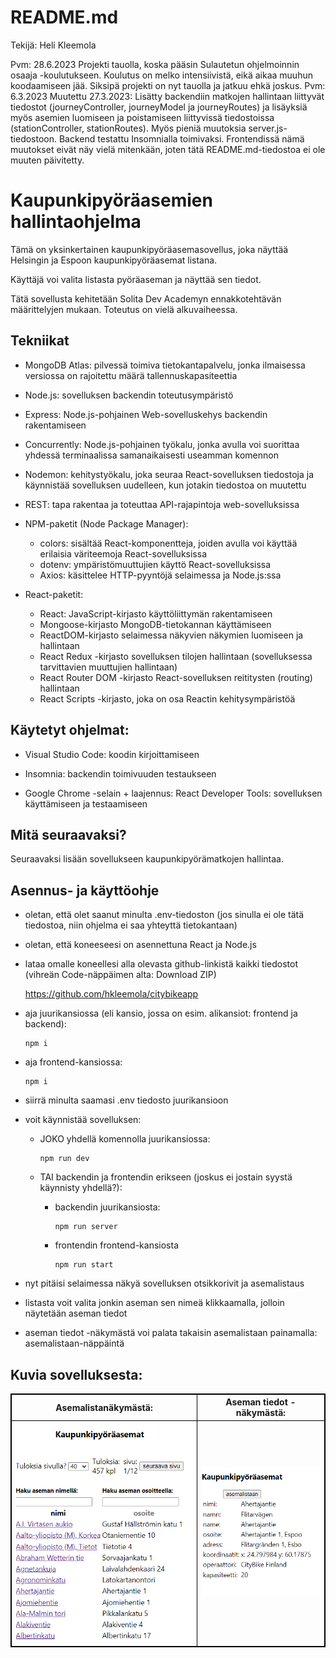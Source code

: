 README.md
=
Tekijä: Heli Kleemola

Pvm: 28.6.2023
Projekti tauolla, koska pääsin Sulautetun ohjelmoinnin osaaja -koulutukseen. Koulutus on melko intensiivistä, eikä aikaa muuhun koodaamiseen jää. Siksipä projekti on nyt tauolla ja jatkuu ehkä joskus.
Pvm: 6.3.2023
Muutettu 27.3.2023: Lisätty backendiin matkojen hallintaan liittyvät tiedostot (journeyController, journeyModel ja journeyRoutes) ja lisäyksiä myös asemien luomiseen ja poistamiseen liittyvissä tiedostoissa (stationController, stationRoutes). Myös pieniä muutoksia server.js-tiedostoon. Backend testattu Insomnialla toimivaksi. Frontendissä nämä muutokset eivät näy vielä mitenkään, joten tätä README.md-tiedostoa ei ole muuten päivitetty.

# Kaupunkipyöräasemien hallintaohjelma

Tämä on yksinkertainen kaupunkipyöräasemasovellus, joka näyttää Helsingin ja Espoon kaupunkipyöräasemat listana.

Käyttäjä voi valita listasta pyöräaseman ja näyttää sen tiedot.

Tätä sovellusta kehitetään Solita Dev Academyn ennakkotehtävän määrittelyjen mukaan. Toteutus on vielä alkuvaiheessa.


## Tekniikat

- MongoDB Atlas: pilvessä toimiva tietokantapalvelu, jonka ilmaisessa versiossa on rajoitettu määrä tallennuskapasiteettia

- Node.js: sovelluksen backendin toteutusympäristö

- Express: Node.js-pohjainen Web-sovelluskehys backendin rakentamiseen

- Concurrently: Node.js-pohjainen työkalu, jonka avulla voi suorittaa yhdessä terminaalissa samanaikaisesti useamman komennon

- Nodemon: kehitystyökalu, joka seuraa React-sovelluksen tiedostoja ja käynnistää sovelluksen uudelleen, kun jotakin tiedostoa on muutettu

- REST: tapa rakentaa ja toteuttaa API-rajapintoja web-sovelluksissa

- NPM-paketit (Node Package Manager):

  - colors: sisältää React-komponentteja, joiden avulla voi  käyttää erilaisia väriteemoja React-sovelluksissa
  - dotenv: ympäristömuuttujien käyttö React-sovelluksissa
  - Axios: käsittelee HTTP-pyyntöjä selaimessa ja Node.js:ssa
  
- React-paketit:

  - React: JavaScript-kirjasto käyttöliittymän rakentamiseen
  - Mongoose-kirjasto MongoDB-tietokannan käyttämiseen   
  - ReactDOM-kirjasto selaimessa näkyvien näkymien luomiseen ja hallintaan
  - React Redux -kirjasto sovelluksen tilojen hallintaan (sovelluksessa tarvittavien muuttujien hallintaan)
  - React Router DOM -kirjasto React-sovelluksen reititysten (routing) hallintaan
  - React Scripts -kirjasto, joka on osa Reactin kehitysympäristöä


## Käytetyt ohjelmat:

- Visual Studio Code: koodin kirjoittamiseen

- Insomnia: backendin toimivuuden testaukseen

- Google Chrome -selain + laajennus: React Developer Tools: sovelluksen käyttämiseen ja testaamiseen

## Mitä seuraavaksi?

Seuraavaksi lisään sovellukseen kaupunkipyörämatkojen hallintaa.

## Asennus- ja käyttöohje
- oletan, että olet saanut minulta .env-tiedoston (jos sinulla ei ole tätä tiedostoa, niin ohjelma ei saa yhteyttä tietokantaan)
- oletan, että koneeseesi on asennettuna React ja Node.js
- lataa omalle koneellesi alla olevasta github-linkistä kaikki tiedostot (vihreän Code-näppäimen alta: Download ZIP)

    https://github.com/hkleemola/citybikeapp
- aja juurikansiossa (eli kansio, jossa on esim. alikansiot: frontend ja backend):

      npm i
- aja frontend-kansiossa:

      npm i
- siirrä minulta saamasi .env tiedosto juurikansioon
- voit käynnistää sovelluksen:

  * JOKO yhdellä komennolla juurikansiossa:

        npm run dev
  * TAI backendin ja frontendin erikseen (joskus ei jostain syystä käynnisty yhdellä?):

    * backendin juurikansiosta:

          npm run server
    * frontendin frontend-kansiosta

          npm run start
- nyt pitäisi selaimessa näkyä sovelluksen otsikkorivit ja asemalistaus

- listasta voit valita jonkin aseman sen nimeä klikkaamalla, jolloin näytetään aseman tiedot
- aseman tiedot -näkymästä voi palata takaisin asemalistaan painamalla: asemalistaan-näppäintä

## Kuvia sovelluksesta:
<style>
table, th, td {
  border: 1px solid black;
}
</style>
|  Asemalistanäkymästä: | Aseman tiedot -näkymästä: |
|---|---|
| ![Pitäisi näkyä kuva asemalistanäkymästä](./kuvia/asemalista.png) | ![Pitäisi näkyä kuva asemanäkymästä](./kuvia/asemantiedot.png) |


